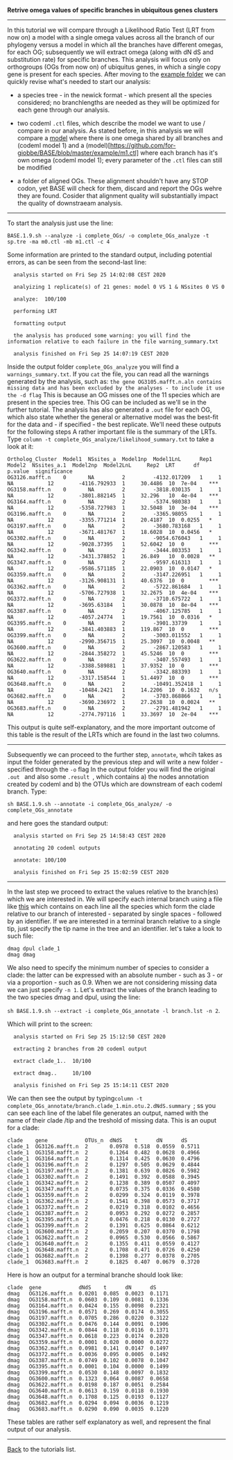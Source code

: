 **Retrive omega values of specific branches in ubiquitous genes clusters**

---

In this tutorial we will compare through a Likelihood Ratio Test (LRT from now on)
a model with a single omega values across all the branch of our phylogeny versus a model in which all the branches have different omegas, for each OG; subsequently 
we will extract omega (along with dN dS and substitution rate) for specific branches. This analysis will focus only on orthogroups (OGs from now on) of ubiquitus genes,
in which a single copy gene is present for each species.
After moving to the [example folder](https://github.com/for-giobbe/BASE/tree/master/example) we can quickly revise what's needed to start our analysis:

* a species tree - in the newick format - which present all the species considered;
no branchlengths are needed as they will be optimized for each gene through our analysis.

* two codeml ```.ctl``` files, which describe the model we want to use / compare in our analysis. As stated before, in this analysis we will compare 
a [model](https://github.com/for-giobbe/BASE/blob/master/example/m0.ctl) where there is one omega shared by all branches and (codeml model 1) and
a (model)[https://github.com/for-giobbe/BASE/blob/master/example/m1.ctl] where each branch has it's own omega (codeml model 1);
every parameter of the ```.ctl``` files can still be modified

* a folder of aligned OGs. These alignment shouldn't have any STOP codon, yet BASE will check for them, discard and report the OGs wehre they are found.
Cosider that alignment quality will substantially impact the quality of downstraeam analysis.

---

To start the analysis just use the line:

```BASE.1.9.sh --analyze -i complete_OGs/ -o complete_OGs_analyze -t sp.tre -ma m0.ctl -mb m1.ctl -c 4```

Some information are printed to the standard output, including potential errors, as can be seen from the second-last line:

```
  analysis started on Fri Sep 25 14:02:08 CEST 2020

  analyizing 1 replicate(s) of 21 genes: model 0 VS 1 & NSsites 0 VS 0 

  analyze:	100/100 

  performing LRT 

  formatting output 

  the analysis has produced some warning: you will find the information relative to each failure in the file warning_summary.txt

  analysis finished on Fri Sep 25 14:07:19 CEST 2020 
```

Inside the  output folder ```complete_OGs_analyze``` you will find a ```warnings_summary.txt```.
If you ```cat``` the file, you can read all the warnings generated by the analysis, such as:
```the gene OG3105.mafft.n.aln contains missing data and has been excluded by the analyses - to include it use the -d flag```
This is because an OG misses one of the 11 species which are present in the species tree. This OG can be included as we'll se in the further tutorial.
The analysis has also generated a ```.out``` file for each OG, which also state whether the general or alternative model was
the best-fit for the data and - if specified - the best replicate. We'll need these outputs for the following steps
A rather important file is the summary of the LRTs. Type ```column -t complete_OGs_analyze/likelihood_summary.txt``` to take a look at it:

```
Ortholog_Cluster  Model1  NSsites_a  Model1np  Model1LnL      Rep1  Model2  NSsites_a.1  Model2np  Model2LnL     Rep2  LRT      df  p.value  significance
OG3126.mafft.n    0       NA         2         -4132.017209   1     1       NA           12        -4116.792933  1     30.4486  10  7e-04    ***
OG3158.mafft.n    0       NA         2         -3818.030135   1     1       NA           12        -3801.882145  1     32.296   10  4e-04    ***
OG3164.mafft.n    0       NA         2         -5374.980383   1     1       NA           12        -5358.727983  1     32.5048  10  3e-04    ***
OG3196.mafft.n    0       NA         2         -3365.98055    1     1       NA           12        -3355.771214  1     20.4187  10  0.0255   *
OG3197.mafft.n    0       NA         2         -3680.783168   1     1       NA           12        -3671.481767  1     18.6028  10  0.0456   *
OG3302.mafft.n    0       NA         2         -9054.676043   1     1       NA           12        -9028.37395   1     52.6042  10  0        ***
OG3342.mafft.n    0       NA         2         -3444.803353   1     1       NA           12        -3431.378852  1     26.849   10  0.0028   **
OG3347.mafft.n    0       NA         2         -9597.616313   1     1       NA           12        -9586.571185  1     22.0903  10  0.0147   *
OG3359.mafft.n    0       NA         2         -3147.226951   1     1       NA           12        -3126.908131  1     40.6376  10  0        ***
OG3362.mafft.n    0       NA         2         -5722.861684   1     1       NA           12        -5706.727938  1     32.2675  10  4e-04    ***
OG3372.mafft.n    0       NA         2         -3710.675722   1     1       NA           12        -3695.63184   1     30.0878  10  8e-04    ***
OG3387.mafft.n    0       NA         2         -4067.125785   1     1       NA           12        -4057.24774   1     19.7561  10  0.0316   *
OG3395.mafft.n    0       NA         2         -3901.33739    1     1       NA           12        -3841.403883  1     119.867  10  0        ***
OG3399.mafft.n    0       NA         2         -3003.011552   1     1       NA           12        -2990.356715  1     25.3097  10  0.0048   **
OG3600.mafft.n    0       NA         2         -2867.120583   1     1       NA           12        -2844.358272  1     45.5246  10  0        ***
OG3622.mafft.n    0       NA         2         -3407.557493   1     1       NA           12        -3388.589881  1     37.9352  10  0        ***
OG3640.mafft.n    0       NA         2         -3342.883393   1     1       NA           12        -3317.158544  1     51.4497  10  0        ***
OG3648.mafft.n    0       NA         2         -10491.352418  1     1       NA           12        -10484.2421   1     14.2206  10  0.1632   n/s
OG3682.mafft.n    0       NA         2         -3703.868866   1     1       NA           12        -3690.236972  1     27.2638  10  0.0024   **
OG3683.mafft.n    0       NA         2         -2791.481942   1     1       NA           12        -2774.797116  1     33.3697  10  2e-04    ***
```

This output is quite self-explanatory, and the more important outcome of this table is the result of the LRTs which are found in the last two columns.

---

Subsequently we can proceed to the further step, ```annotate```, whcih
takes as input the folder generated by the previous step and will write a new folder - specified through the ```-o``` flag
In the output folder you will find the original  ```.out ``` and also some  ```.result ```, which contains
a) the nodes annotation created by codeml and b) the OTUs which are downstream of each codeml branch. Type:

```sh BASE.1.9.sh --annotate -i complete_OGs_analyze/ -o complete_OGs_annotate```

and here goes the standard output:

```
  analysis started on Fri Sep 25 14:58:43 CEST 2020

  annotating 20 codeml outputs 

  annotate:	100/100
  
  analysis finished on Fri Sep 25 15:02:59 CEST 2020 
```

---

In the last step we proceed to extract the values relative to the branch(es) which we are interested in. 
We will specify each internal branch using a file like [this](https://github.com/for-giobbe/BASE/blob/master/example/branch.lst) which contains on each line all the species which
form the clade relative to our branch of interested - separated by single spaces - followed by an identifier.
If we are interested in a terminal branch relative to a single tip, just specify the tip name in the tree and an identifier.
let's take a look to such file:

```
dmag dpul clade_1
dmag dmag
``` 

We also need to specify the minimum number of species to consider a clade: the latter can be expressed with an
absolute number - such as 3 - or via a proportion - such as 0.9. When we are not considering missing data we can just specify ```-n 1```. 
Let's extract the values of the branch leading to the two species dmag and dpul, using the line:

```sh BASE.1.9.sh --extract -i complete_OGs_annotate -l branch.lst -n 2```.

Which will print to the screen:

```
  analysis started on Fri Sep 25 15:12:50 CEST 2020

  extracting 2 branches from 20 codeml output 
  
  extract clade_1..	 10/100

  extract dmag..	 10/100
 
  analysis finished on Fri Sep 25 15:14:11 CEST 2020 
```

We can then see the output by typing```column -t complete_OGs_annotate/branch.clade_1.min.otu.2.dNdS.summary ```; ss you can see
each line of the label file generates an output, named with the name of their clade /tip and the treshold of missing data. This is an ouput for a clade:

```
clade    gene            OTUs_n  dNdS    t      dN      dS
clade_1  OG3126.mafft.n  2       0.0978  0.518  0.0559  0.5711
clade_1  OG3158.mafft.n  2       0.1264  0.482  0.0628  0.4966
clade_1  OG3164.mafft.n  2       0.1314  0.425  0.0630  0.4796
clade_1  OG3196.mafft.n  2       0.1297  0.505  0.0629  0.4844
clade_1  OG3197.mafft.n  2       0.1381  0.639  0.0826  0.5982
clade_1  OG3302.mafft.n  2       0.1491  0.392  0.0588  0.3945
clade_1  OG3342.mafft.n  2       0.1238  0.389  0.0507  0.4097
clade_1  OG3347.mafft.n  2       0.0735  0.375  0.0336  0.4580
clade_1  OG3359.mafft.n  2       0.0299  0.324  0.0119  0.3978
clade_1  OG3362.mafft.n  2       0.1541  0.398  0.0573  0.3717
clade_1  OG3372.mafft.n  2       0.0219  0.318  0.0102  0.4656
clade_1  OG3387.mafft.n  2       0.0953  0.292  0.0272  0.2857
clade_1  OG3395.mafft.n  2       0.0476  0.218  0.0130  0.2727
clade_1  OG3399.mafft.n  2       0.1391  0.625  0.0864  0.6212
clade_1  OG3600.mafft.n  2       0.2059  0.207  0.0370  0.1798
clade_1  OG3622.mafft.n  2       0.0965  0.530  0.0566  0.5867
clade_1  OG3640.mafft.n  2       0.1355  0.411  0.0559  0.4127
clade_1  OG3648.mafft.n  2       0.1708  0.471  0.0726  0.4250
clade_1  OG3682.mafft.n  2       0.1398  0.277  0.0378  0.2705
clade_1  OG3683.mafft.n  2       0.1825  0.407  0.0679  0.3720
```

Here is how an output for a terminal branche should look like:

```
clade  gene            dNdS    t      dN      dS
dmag   OG3126.mafft.n  0.0201  0.085  0.0023  0.1171
dmag   OG3158.mafft.n  0.0603  0.109  0.0081  0.1336
dmag   OG3164.mafft.n  0.0424  0.155  0.0098  0.2321
dmag   OG3196.mafft.n  0.0571  0.269  0.0174  0.3055
dmag   OG3197.mafft.n  0.0705  0.286  0.0220  0.3122
dmag   OG3302.mafft.n  0.0476  0.144  0.0091  0.1906
dmag   OG3342.mafft.n  0.0844  0.118  0.0116  0.1371
dmag   OG3347.mafft.n  0.0618  0.223  0.0174  0.2820
dmag   OG3359.mafft.n  0.0001  0.020  0.0000  0.0272
dmag   OG3362.mafft.n  0.0981  0.141  0.0147  0.1497
dmag   OG3372.mafft.n  0.0036  0.095  0.0005  0.1492
dmag   OG3387.mafft.n  0.0749  0.102  0.0078  0.1047
dmag   OG3395.mafft.n  0.0001  0.104  0.0000  0.1499
dmag   OG3399.mafft.n  0.0530  0.148  0.0097  0.1832
dmag   OG3600.mafft.n  0.1323  0.064  0.0087  0.0658
dmag   OG3622.mafft.n  0.0198  0.187  0.0051  0.2584
dmag   OG3640.mafft.n  0.0613  0.159  0.0118  0.1930
dmag   OG3648.mafft.n  0.1708  0.125  0.0193  0.1127
dmag   OG3682.mafft.n  0.0294  0.094  0.0036  0.1219
dmag   OG3683.mafft.n  0.0290  0.090  0.0035  0.1220
```

These tables are rather self explanatory as well, and represent the final output of our analysis.

---

[Back](https://github.com/for-giobbe/BASE/blob/master/tutorial_0.md) to the tutorials list.

